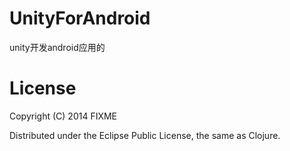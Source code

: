 # UnityForAndroid

unity开发android应用的


# License
Copyright (C) 2014 FIXME

Distributed under the Eclipse Public License, the same as Clojure.
